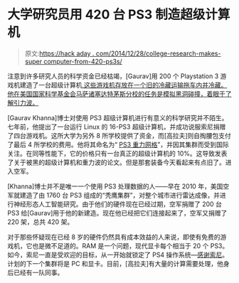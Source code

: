 # 大学研究员用 420 台 PS3 制造超级计算机

> 原文:[https://hack aday . com/2014/12/28/college-research-makes-super computer-from-420-ps3s/](https://hackaday.com/2014/12/28/college-researcher-makes-supercomputer-from-420-ps3s/)

注意到许多研究人员的科学资金已经枯竭，[Gaurav]用 200 个 Playstation 3 游戏机建造了一台超级计算机[,这些游戏机存放在一个旧的冷藏运输拖车内并冷藏。他在美国国家科学基金会马萨诸塞达特茅斯分校的任务是模拟黑洞碰撞，着眼于了解引力波。](http://www.nytimes.com/2014/12/23/science/an-economical-way-to-save-progress.html)

[Gaurav Khanna]博士对使用 PS3 超级计算机进行有意义的科学研究并不陌生。七年前，他提出了一台运行 Linux 的 16-PS3 超级计算机，并成功说服索尼捐赠了四台游戏机。这所大学为另外 8 所学校提供了资金，而[高拉夫]则自掏腰包支付了最后 4 所学校的费用。他将其命名为“ [PS3 重力网格](http://gravity.phy.umassd.edu/ps3.html)”，并因其集群而受到国际关注。在同等性能下，它的价格只有一台真正的超级计算机的 10%。这导致发表了关于被黑的超级计算机和重力波的论文。但是那套装备今天看起来有点旧了。进入空军。

[Khanna]博士并不是唯一一个使用 PS3 处理数据的人——早在 2010 年，美国空军就建造了由 1760 台 PS3 组成的“秃鹰集群”，对整个城市进行雷达成像，并进行神经形态人工智能研究。由于他们的硬件现在已经过期，空军捐赠了 200 台 PS3 给[Gaurav]用于他的新建造。现在他已经把它们连接起来了，空军又捐赠了 220 架，总共 420 架。

对于那些怀疑现在已经 8 岁的硬件仍然具有成本效益的人来说，即使有免费的游戏机，它也是微不足道的。RAM 是一个问题，现代显卡每个相当于 20 个 PS3。如今，索尼一直是受欢迎的目标，从一开始就锁定了 PS4 操作系统—[感谢索尼](http://hackaday.com/2010/04/29/sony-removes-ps3-linux-support-gets-sued-for-it/)。计划的下一个集群将是 PC 和显卡。目前，[高拉夫]有大量的计算需要处理，他身后已经有一队同事。